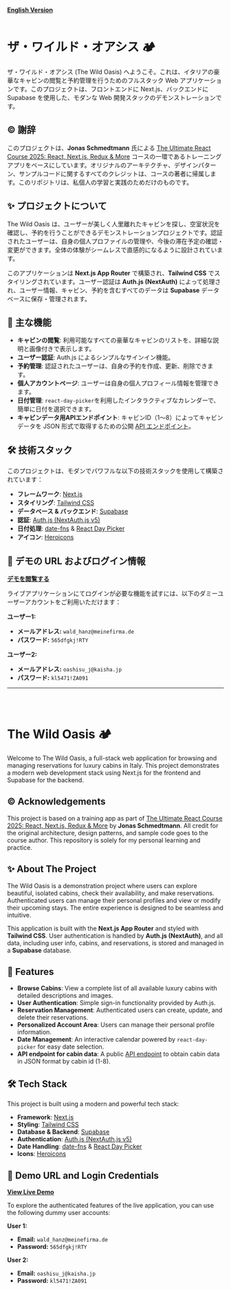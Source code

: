 **[English Version](#the-wild-oasis-🏕️)** 
<br></br>

# ザ・ワイルド・オアシス 🏕️
ザ・ワイルド・オアシス (The Wild Oasis) へようこそ。これは、イタリアの豪華なキャビンの閲覧と予約管理を行うためのフルスタック Web アプリケーションです。このプロジェクトは、フロントエンドに Next.js、バックエンドに Supabase を使用した、モダンな Web 開発スタックのデモンストレーションです。

## ©️ 謝辞
このプロジェクトは、**Jonas Schmedtmann** 氏による [The Ultimate React Course 2025: React, Next.js, Redux & More](https://www.udemy.com/course/the-ultimate-react-course/) コースの一環であるトレーニングアプリをベースにしています。オリジナルのアーキテクチャ、デザインパターン、サンプルコードに関するすべてのクレジットは、コースの著者に帰属します。このリポジトリは、私個人の学習と実践のためだけのものです。

## ✨ プロジェクトについて
The Wild Oasis は、ユーザーが美しく人里離れたキャビンを探し、空室状況を確認し、予約を行うことができるデモンストレーションプロジェクトです。認証されたユーザーは、自身の個人プロファイルの管理や、今後の滞在予定の確認・変更ができます。全体の体験がシームレスで直感的になるように設計されています。

このアプリケーションは **Next.js App Router** で構築され、**Tailwind CSS** でスタイリングされています。ユーザー認証は **Auth.js (NextAuth)** によって処理され、ユーザー情報、キャビン、予約を含むすべてのデータは **Supabase** データベースに保存・管理されます。

## 🚀 主な機能
* **キャビンの閲覧**: 利用可能なすべての豪華なキャビンのリストを、詳細な説明と画像付きで表示します。
* **ユーザー認証**: Auth.js によるシンプルなサインイン機能。
* **予約管理**: 認証されたユーザーは、自身の予約を作成、更新、削除できます。
* **個人アカウントページ**: ユーザーは自身の個人プロフィール情報を管理できます。
* **日付管理**: `react-day-picker`を利用したインタラクティブなカレンダーで、簡単に日付を選択できます。
* **キャビンデータ用APIエンドポイント**: キャビンID（1〜8）によってキャビンデータを JSON 形式で取得するための公開 [API エンドポイント](https://the-wild-oasis-website-lnitc.vercel.app/api/cabins/1)。

## 🛠️ 技術スタック
このプロジェクトは、モダンでパワフルな以下の技術スタックを使用して構築されています：
* **フレームワーク**: [Next.js](https://nextjs.org/)
* **スタイリング**: [Tailwind CSS](https://tailwindcss.com/)
* **データベース & バックエンド**: [Supabase](https://supabase.io/)
* **認証**: [Auth.js (NextAuth.js v5)](https://authjs.dev/)
* **日付処理**: [date-fns](https://date-fns.org/) & [React Day Picker](https://react-day-picker.js.org/)
* **アイコン**: [Heroicons](https://heroicons.com/)

## 👤 デモの URL およびログイン情報

**[デモを閲覧する](https://the-wild-oasis-website-lnitc.vercel.app/)**

ライブアプリケーションにてログインが必要な機能を試すには、以下のダミーユーザーアカウントをご利用いただけます：

**ユーザー1:**
* **メールアドレス:** `wald_hanz@meinefirma.de`
* **パスワード:** `565dfgkj!RTY`

**ユーザー2:**
* **メールアドレス:** `oashisu_j@kaisha.jp`
* **パスワード:** `kl5471!ZA091`
  
---
<br></br>

# The Wild Oasis 🏕️
Welcome to The Wild Oasis, a full-stack web application for browsing and managing reservations for luxury cabins in Italy. This project demonstrates a modern web development stack using Next.js for the frontend and Supabase for the backend.

## ©️ Acknowledgements
This project is based on a training app as part of [The Ultimate React Course 2025: React, Next.js, Redux & More](https://www.udemy.com/course/the-ultimate-react-course/) by **Jonas Schmedtmann**. All credit for the original architecture, design patterns, and sample code goes to the course author.  This repository is solely for my personal learning and practice.

## ✨ About The Project
The Wild Oasis is a demonstration project where users can explore beautiful, isolated cabins, check their availability, and make reservations. Authenticated users can manage their personal profiles and view or modify their upcoming stays. The entire experience is designed to be seamless and intuitive.  

This application is built with the **Next.js App Router** and styled with **Tailwind CSS**. User authentication is handled by **Auth.js (NextAuth)**, and all data, including user info, cabins, and reservations, is stored and managed in a **Supabase** database.

## 🚀 Features
* **Browse Cabins**: View a complete list of all available luxury cabins with detailed descriptions and images.
* **User Authentication**: Simple sign-in functionality provided by Auth.js.
* **Reservation Management**: Authenticated users can create, update, and delete their reservations.
* **Personalized Account Area**: Users can manage their personal profile information.
* **Date Management**: An interactive calendar powered by `react-day-picker` for easy date selection.
* **API endpoint for cabin data**: A public [API endpoint](https://the-wild-oasis-website-lnitc.vercel.app/api/cabins/1) to obtain cabin data in JSON format by cabin id (1-8).

## 🛠️ Tech Stack
This project is built using a modern and powerful tech stack:
* **Framework**: [Next.js](https://nextjs.org/)
* **Styling**: [Tailwind CSS](https://tailwindcss.com/)
* **Database & Backend**: [Supabase](https://supabase.io/)
* **Authentication**: [Auth.js (NextAuth.js v5)](https://authjs.dev/)
* **Date Handling**: [date-fns](https://date-fns.org/) & [React Day Picker](https://react-day-picker.js.org/)
* **Icons**: [Heroicons](https://heroicons.com/)

## 👤 Demo URL and Login Credentials

**[View Live Demo](https://the-wild-oasis-website-lnitc.vercel.app/)** 

To explore the authenticated features of the live application, you can use the following dummy user accounts:

**User 1:**
* **Email:** `wald_hanz@meinefirma.de`
* **Password:** `565dfgkj!RTY` 

**User 2:**
* **Email:** `oashisu_j@kaisha.jp` 
* **Password:** `kl5471!ZA091` 
